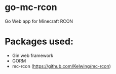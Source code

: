 # go-mc-rcon
Go Web app for Minecraft RCON

# Packages used:
- Gin web framework
- GORM
- mc-rcon (https://github.com/Kelwing/mc-rcon)